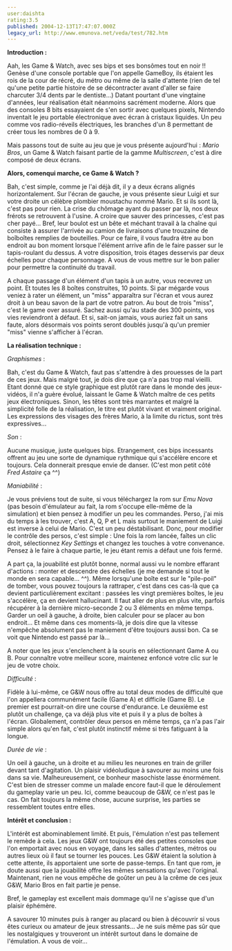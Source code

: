 ```yaml
---
user:daishta
rating:3.5
published: 2004-12-13T17:47:07.000Z
legacy_url: http://www.emunova.net/veda/test/782.htm
---
```

**Introduction :**  

  

Aah, les Game & Watch, avec ses bips et ses bonsômes tout en noir !! Genèse d'une console portable que l'on appelle GameBoy, ils étaient les rois de la cour de récré, du métro ou même de la salle d'attente (rien de tel qu'une petite partie histoire de se décontracter avant d'aller se faire charcuter 3/4 dents par le dentiste...) Datant pourtant d'une vingtaine d'années, leur réalisation était néanmoins sacrément moderne. Alors que des consoles 8 bits essayaient de s'en sortir avec quelques pixels, Nintendo inventait le jeu portable électronique avec écran à cristaux liquides. Un peu comme vos radio-réveils électriques, les branches d'un 8 permettant de créer tous les nombres de 0 à 9\.   

Mais passons tout de suite au jeu que je vous présente aujourd'hui : _Mario Bros_, un Game & Watch faisant partie de la gamme _Multiscreen_, c'est à dire composé de deux écrans.  

  

**Alors, comenqui marche, ce Game & Watch ?**  

  

Bah, c'est simple, comme je l'ai déjà dit, il y a deux écrans alignés horizontalement. Sur l'écran de gauche, je vous présente sieur Luigi et sur votre droite un célèbre plombier moustachu nommé Mario. Et si ils sont là, c'est pas pour rien. La crise du chômage ayant du passer par là, nos deux frérots se retrouvent à l'usine. A croire que sauver des princesses, c'est pas cher payé... Bref, leur boulot est un bête et méchant travail à la chaîne qui consiste à assurer l'arrivée au camion de livraisons d'une trouzaine de boîboîtes remplies de bouteilles. Pour ce faire, il vous faudra être au bon endroit au bon moment lorsque l'élément arrive afin de le faire passer sur le tapis-roulant du dessus. A votre disposition, trois étages desservis par deux échelles pour chaque personnage. A vous de vous mettre sur le bon palier pour permettre la continuité du travail.   

  

A chaque passage d'un élément d'un tapis à un autre, vous recevrez un point. Et toutes les 8 boîtes construites, 10 points. Si par mégarde vous veniez à rater un élément, un "miss" apparaîtra sur l'écran et vous aurez droit à un beau savon de la part de votre patron. Au bout de trois "miss", c'est le game over assuré. Sachez aussi qu'au stade des 300 points, vos vies reviendront à défaut. Et si, sait-on jamais, vous auriez fait un sans faute, alors désormais vos points seront doublés jusqu'à qu'un premier "miss" vienne s'afficher à l'écran.  

  

**La réalisation technique :**  

  

_Graphismes_ :  

Bah, c'est du Game & Watch, faut pas s'attendre à des prouesses de la part de ces jeux. Mais malgré tout, je dois dire que ça n'a pas trop mal vieilli. Etant donné que ce style graphique est plutôt rare dans le monde des jeux-vidéos, il n'a guère évolué, laissant le Game & Watch maître de ces petits jeux électroniques. Sinon, les têtes sont très marrantes et malgré la simplicité folle de la réalisation, le titre est plutôt vivant et vraiment original. Les expressions des visages des frères Mario, à la limite du rictus, sont très expressives...  

  

_Son_ :  

Aucune musique, juste quelques bips. Etrangement, ces bips incessants offrent au jeu une sorte de dynamique rythmique qui s'accélère encore et toujours. Cela donnerait presque envie de danser. (C'est mon petit côté _Fred Astaire_ ça ^^)  

  

_Maniabilité_ :  

Je vous préviens tout de suite, si vous téléchargez la rom sur _Emu Nova_ (pas besoin d'émulateur au fait, la rom s'occupe elle-même de la simulation) et bien pensez à modifier un peu les commandes. Perso, j'ai mis du temps à les trouver, c'est A, Q, P et L mais surtout le maniement de Luigi est inverse à celui de Mario. C'est un peu déstabilisant. Donc, pour modifier le contrôle des persos, c'est simple : Une fois la rom lancée, faîtes un clic droit, sélectionnez _Key Settings_ et changez les touches à votre convenance. Pensez à le faire à chaque partie, le jeu étant remis a défaut une fois fermé.  

  

A part ça, la jouabilité est plutôt bonne, normal aussi vu le nombre effarant d'actions : monter et descendre des échelles (je me demande si tout le monde en sera capable... ^^). Même lorsqu'une boîte est sur le "pile-poil" de tomber, vous pouvez toujours la rattraper, c'est dans ces cas-là que ça devient particulièrement excitant : passées les vingt premières boîtes, le jeu s'accélère, ça en devient hallucinant. Il faut aller de plus en plus vite, parfois récupérer à la dernière micro-seconde 2 ou 3 éléments en même temps. Garder un oeil à gauche, à droite, bien calculer pour se placer au bon endroit... Et même dans ces moments-là, je dois dire que la vitesse n'empêche absolument pas le maniement d'être toujours aussi bon. Ca se voit que Nintendo est passé par là...  

  

A noter que les jeux s'enclenchent à la souris en sélectionnant Game A ou B. Pour connaître votre meilleur score, maintenez enfoncé votre clic sur le jeu de votre choix.  

  

_Difficulté_ :   

Fidèle à lui-même, ce G&W nous offre au total deux modes de difficulté que l'on appellera communément facile (Game A) et difficile (Game B). Le premier est pourrait-on dire une course d'endurance. Le deuxième est plutôt un challenge, ça va déjà plus vite et puis il y a plus de boîtes à l'écran. Globalement, contrôler deux persos en même temps, ça n'a pas l'air simple alors qu'en fait, c'est plutôt instinctif même si très fatiguant à la longue.   

  

_Durée de vie_ :  

Un oeil à gauche, un à droite et au milieu les neurones en train de griller devant tant d'agitation. Un plaisir vidéoludique à savourer au moins une fois dans sa vie. Malheureusement, ce bonheur masochiste lasse énormément. C'est bien de stresser comme un malade encore faut-il que le déroulement du gameplay varie un peu. Ici, comme beaucoup de G&W, ce n'est pas le cas. On fait toujours la même chose, aucune surprise, les parties se ressemblent toutes entre elles.  

  

**Intérêt et conclusion :**  

  

L'intérêt est abominablement limité. Et puis, l'émulation n'est pas tellement le remède à cela. Les jeux G&W ont toujours été des petites consoles que l'on emportait avec nous en voyage, dans les salles d'attentes, métros ou autres lieux où il faut se tourner les pouces. Les G&W étaient la solution à cette attente, ils apportaient une sorte de passe-temps. En tant que rom, je doute aussi que la jouabilité offre les mêmes sensations qu'avec l'original. Maintenant, rien ne vous empêche de goûter un peu à la crême de ces jeux G&W, Mario Bros en fait partie je pense.   

  

Bref, le gameplay est excellent mais dommage qu'il ne s'agisse que d'un plaisir éphémère.   

A savourer 10 minutes puis à ranger au placard ou bien à découvrir si vous êtes curieux ou amateur de jeux stressants... Je ne suis même pas sûr que les nostalgiques y trouveront un intérêt surtout dans le domaine de l'émulation. A vous de voir...
